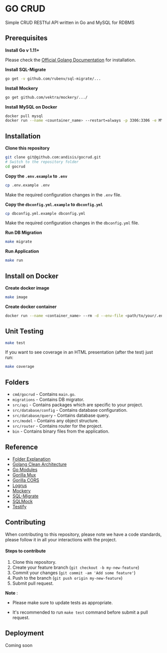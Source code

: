 # GO CRUD

Simple CRUD RESTful API written in Go and MySQL for RDBMS

## Prerequisites

**Install Go v 1.11+**

Please check the [Official Golang Documentation](https://golang.org/doc/install) for installation.

**Install SQL-Migrate**

```bash
go get -v github.com/rubenv/sql-migrate/...
```
**Install Mockery**

```bash
go get github.com/vektra/mockery/.../
```

**Install MySQL on Docker**

```bash
docker pull mysql
docker run --name <countainer_name> --restart=always -p 3306:3306 -e MYSQL_ROOT_PASSWORD=<mysql_password> -d mysql
```

## Installation

**Clone this repository**

```bash
git clone git@github.com:andisis/gocrud.git
# Switch to the repository folder
cd gocrud
```

**Copy the `.env.example` to `.env`**

```bash
cp .env.example .env
```

Make the required configuration changes in the `.env` file.

**Copy the `dbconfig.yml.example` to `dbconfig.yml`**

```bash
cp dbconfig.yml.example dbconfig.yml
```

Make the required configuration changes in the `dbconfig.yml` file.

**Run DB Migration**

```bash
make migrate
```

**Run Application**

```bash
make run
```

## Install on Docker

**Create docker image**

```bash
make image
```

**Create docker container**

```bash
docker run --name <container_name> --rm -d --env-file <path/to/your/.env> -p 8080:8000 gocrud:latest
```

## Unit Testing

```bash
make test
```

If you want to see coverage in an HTML presentation (after the test) just run:

```bash
make coverage
```

## Folders

* `cmd/gocrud` - Contains `main.go`.
* `migrations` - Contains DB migrator.
* `src/api` - Contains packages which are specific to your project.
* `src/database/config` - Contains database configuration.
* `src/database/query` - Contains database query.
* `src/model` - Contains any object structure.
* `src/router` - Contains router for the project.
* `bin` - Contains binary files from the application.

## Reference

* [Folder Explanation](https://github.com/golang-standards/project-layout)
* [Golang Clean Architecture](https://hackernoon.com/golang-clean-archithecture-efd6d7c43047)
* [Go Modules](https://blog.golang.org/using-go-modules)
* [Gorilla Mux](https://www.gorillatoolkit.org/pkg/mux)
* [Gorilla CORS](https://www.gorillatoolkit.org/pkg/handlers#CORS)
* [Logrus](https://github.com/sirupsen/logrus)
* [Mockery](https://github.com/vektra/mockery)
* [SQL-Migrate](https://github.com/rubenv/sql-migrate)
* [SQLMock](https://github.com/DATA-DOG/go-sqlmock)
* [Testify](https://github.com/stretchr/testify)

## Contributing

When contributing to this repository, please note we have a code standards, please follow it in all your interactions with the project.

#### Steps to contribute

1. Clone this repository.
2. Create your feature branch (`git checkout -b my-new-feature`)
3. Commit your changes (`git commit -am 'Add some feature'`)
4. Push to the branch (`git push origin my-new-feature`)
5. Submit pull request.

**Note** :

* Please make sure to update tests as appropriate.

* It's recommended to run `make test` command before submit a pull request.

## Deployment

Coming soon